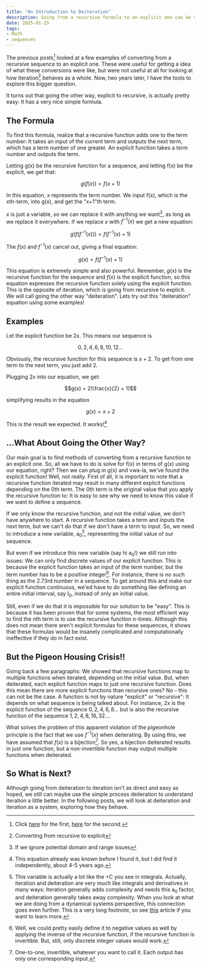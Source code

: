 ```yaml
---
title: "An Introduction to Deiteration"
description: Going from a recursive formula to an explicit one can be very difficult, but going the other way is a lot easier.
date: 2025-01-25
tags:
- Math
- sequences
---
```


The previous posts[^1] looked at a few examples of converting from a recursive sequence to an explicit one. These were useful for getting a idea of what these conversions were like, but were not useful at all for looking at how iteration[^2] behaves as a whole. Now, two years later, I have the tools to explore this bigger question.

It turns out that going the other way, explicit to recursive, is actually pretty easy: It has a very nice simple formula. 

## The Formula

To find this formula, realize that a recursive function adds one to the term number: It takes an input of the current term and outputs the next term, which has a term number of one greater. An explicit function takes a term number and outputs the term.

Letting g(x) be the recursive function for a sequence, and letting f(x) be the explicit, we get that:

$$g(f(x)) = f(x+1)$$

In this equation, x represents the term number. We input f(x), which is the xth-term, into g(x), and get the "x+1"th term.

$x$ is just a variable, so we can replace it with anything we want[^3], as long as we replace it everywhere. If we replace $x$ with $f^{-1}(x)$ we get a new equation:

$$g(f(f^{-1}(x))) = f(f^{-1}(x) + 1)$$

The $f(x)$ and $f^{-1}(x)$ cancel out, giving a final equation:

$$g(x) = f(f^{-1}(x)+1)$$

This equation is extremely simple and also powerful. Remember, $g(x)$ is the recursive function for the sequence and $f(x)$ is the explicit function, so this equation expresses the recursive function solely using the explicit function. This is the opposite of iteration, which is going from recursive to explicit. We will call going the other way "deiteration". Lets try out this "deiteration" equation using some examples!

## Examples

Let the explicit function be 2x. This means our sequence is

$$0, 2, 4, 6, 8, 10, 12 ...$$

Obviously, the recursive function for this sequence is $x+2$. To get from one term to the next term, you just add 2. 

Plugging 2x into our equation, we get:

$$g(x) = 2(\frac{x}{2} + 1)$$

simplifying results in the equation

$$g(x) = x+2$$

This is the result we expected. It works![^4]

## ...What About Going the Other Way?

Our main goal is to find methods of converting from a recursive function to an explicit one. So, all we have to do is solve for f(x) in terms of g(x) using our equation, right? Then we can plug in g(x) and vwa-la, we've found the explicit function! Well, not really. First of all, it is important to note that a recursive function iterated may result in many different explicit functions depending on the 0th term. The 0th term is the original value that you apply the recursive function to: It is easy to see why we need to know this value if we want to define a sequence.

If we only know the recursive function, and not the initial value, we don't have anywhere to start. A recursive function takes a term and inputs the next term, but we can't do that if we don't have a term to input. So, we need to introduce a new variable, a<sub>0</sub>[^5], representing the initial value of our sequence. 

But even if we introduce this new variable (say hi a<sub>0</sub>!) we still run into issues: We can only find discrete values of our explicit function. This is because the explicit function takes an input of the term number, but the term number has to be a positive integer[^6]. For instance, there is no such thing as the 2.73rd number in a sequence. To get around this and make our explicit function continuous, we'ed have to do something like defining an entire initial interval, say I<sub>0</sub>, instead of only an initial value.  

Still, even if we do that it is impossible for our solution to be "easy". This is because it has been proven that for some systems, the most efficient way to find the nth term is to use the recursive function n-times. Although this does not mean there aren't explicit formulas for these sequences, it shows that these formulas would be insanely complicated and computationally ineffective if they do in fact exist.

## But the Pigeon Housing Crisis!!

Going back a few paragraphs: We showed that recursive functions map to multiple functions when iterated, depending on the initial value. But, when deiterated, each explicit function maps to just one recursive function. Does this mean there are more explicit functions than recursive ones? No - this can not be the case. A function is not by nature "explicit" or "recursive": It depends on what sequence is being talked about. For instance, 2x is the explicit function of the sequence $0, 2, 4, 6, 8...$ but is also the recursive function of the sequence $1, 2, 4, 8, 16, 32...$.

What solves the problem of this apparent violation of the pigeonhole principle is the fact that we use $f^{-1}(x)$ when deiterating. By using this, we have assumed that $f(x)$ is a bijection[^7]. So yes, a bijection deiterated results in just one function, but a non-invertible function may output multiple functions when deiterated.

## So What is Next?

Although going from deiteration to iteration isn't as direct and easy as hoped, we still can maybe use the simple process deiteration to understand iteration a little better. In the following posts, we will look at deiteration and iteration as a system, exploring how they behave. 

[^1]: Click [here](/blog/sequences-recursive-to-explicit-1) for the first, [here](/blog/sequences-recursive-to-explicit-2) for the second.
[^2]: Converting from recursive to explicit
[^3]: If we ignore potential domain and range issues
[^4]: This equation already was known before I found it, but I did find it independently, about 4-5 years ago. 
[^5]: This variable is actually a lot like the +C you see in integrals. Actually, iteration and deiteration are very much like integrals and derivatives in many ways: Iteration generally adds complexity and needs this a<sub>0</sub> factor, and deiteration generally takes away complexity. When you look at what we are doing from a dynamical systems perspective, this connection goes even further. This is a very long footnote, so see [this](/blog/DynamicsDC) article if you want to learn more.
[^6]: Well, we could pretty easily define it to negative values as well by applying the inverse of the recursive function, if the recursive function is invertible. But, still, only discrete integer values would work.
[^7]: One-to-one, invertible, whatever you want to call it. Each output has only one corresponding input. 